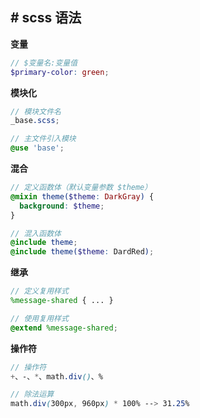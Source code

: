 
## # scss 语法

**变量**
```scss
// $变量名:变量值
$primary-color: green;
```

**模块化**
```scss
// 模块文件名
_base.scss; 

// 主文件引入模块
@use 'base'; 
```

**混合**
```scss
// 定义函数体（默认变量参数 $theme）
@mixin theme($theme: DarkGray) { 
  background: $theme;
}

// 混入函数体
@include theme;
@include theme($theme: DardRed);
```

**继承**
```scss
// 定义复用样式
%message-shared { ... }

// 使用复用样式
@extend %message-shared;
```

**操作符**
```scss
// 操作符
+、-、*、math.div()、%

// 除法运算
math.div(300px, 960px) * 100% --> 31.25%
```


